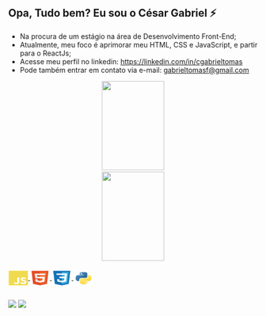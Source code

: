## Opa, Tudo bem? Eu sou o César Gabriel ⚡

- Na procura de um estágio na área de Desenvolvimento Front-End;
- Atualmente, meu foco é aprimorar meu HTML, CSS e JavaScript, e partir para o ReactJs;
- Acesse meu perfil no linkedin: https://linkedin.com/in/cgabrieltomas
- Pode também entrar em contato via e-mail: gabrieltomasf@gmail.com 

<div align="center">
  <a href="https://github.com/cgabrieltomas">
  <img height="180em" width="50%" src="https://github-readme-stats.vercel.app/api?username=cgabrieltomas&show_icons=true&theme=gruvbox&include_all_commits=true&count_private=true"/>
  <img height="180em"  width="50%" src="https://github-readme-stats.vercel.app/api/top-langs/?username=cgabrieltomas&layout=compact&langs_count=7&theme=gruvbox"/>
</div>
  
<div style="display: inline_block"><br>
  <img align="center" alt="Cesar-Js" height="30" width="40" src="https://raw.githubusercontent.com/devicons/devicon/master/icons/javascript/javascript-plain.svg">
  <!--<img align="center" alt="Rafa-React" height="30" width="40" src="https://raw.githubusercontent.com/devicons/devicon/master/icons/react/react-original.svg">-->
  <img align="center" alt="Cesar-HTML" height="30" width="40" src="https://raw.githubusercontent.com/devicons/devicon/master/icons/html5/html5-original.svg">
  <img align="center" alt="Cesar-CSS" height="30" width="40" src="https://raw.githubusercontent.com/devicons/devicon/master/icons/css3/css3-original.svg">
  <img align="center" alt="Cesar-Python" height="30" width="40" src="https://raw.githubusercontent.com/devicons/devicon/master/icons/python/python-original.svg">
</div>
 
 ##
  
<div> 
  <a href = "mailto:gabrieltomasf@gmail.com"><img src="https://img.shields.io/badge/-Gmail-D14836?style=for-the-badge&logo=gmail&logoColor=white" target="_blank"></a>
  <a href="https://www.linkedin.com/in/cgabrieltomas" target="_blank"><img src="https://img.shields.io/badge/-LinkedIn-%230077B5?style=for-the-badge&logo=linkedin&logoColor=white" target="_blank"></a>
</div>
